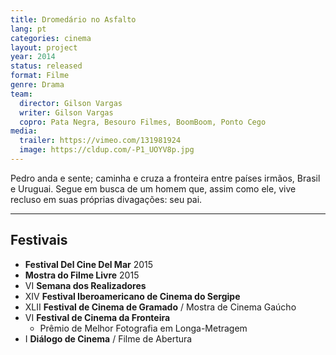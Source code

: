 ```yaml
---
title: Dromedário no Asfalto
lang: pt
categories: cinema
layout: project
year: 2014
status: released
format: Filme
genre: Drama
team:
  director: Gilson Vargas
  writer: Gilson Vargas
  copro: Pata Negra, Besouro Filmes, BoomBoom, Ponto Cego
media:
  trailer: https://vimeo.com/131981924
  image: https://cldup.com/-P1_UOYV8p.jpg
---
```


Pedro anda e sente; caminha e cruza a fronteira entre países irmãos, Brasil e Uruguai. Segue em busca de um homem que, assim como ele, vive recluso em suas próprias divagações: seu pai.

---

## Festivais
* **Festival Del Cine Del Mar** 2015
* **Mostra do Filme Livre** 2015
* VI **Semana dos Realizadores**
* XIV **Festival Iberoamericano de Cinema do Sergipe**
* XLII **Festival de Cinema de Gramado** / Mostra de Cinema Gaúcho
* VI **Festival de Cinema da Fronteira**
  * Prêmio de Melhor Fotografia em Longa-Metragem
* I **Diálogo de Cinema** / Filme de Abertura
